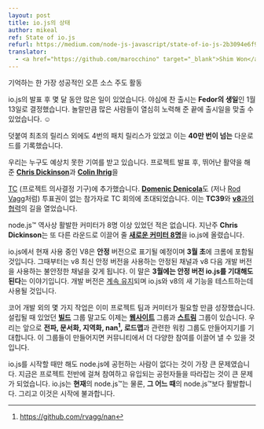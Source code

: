 ```yaml
---
layout: post
title: io.js의 상태
author: mikeal
ref: State of io.js
refurl: https://medium.com/node-js-javascript/state-of-io-js-2b3094e6f923
translator:
  - <a href="https://github.com/marocchino" target="_blank">Shim Won</a>
---
```

기억하는 한 가장 성공적인 오픈 소스 주도 활동

io.js의 발표 후 몇 달 동안 많은 일이 있었습니다. 야심에 찬 출시는 **Fedor의 생일**인
1월 13일로 결정했습니다. 놀랄만큼 많은 사람들이 열심히 노력해 준 끝에 출시일을 맞출
수 있었습니다. ☺

덧붙여 최초의 릴리스 외에도 4번의 패치 릴리스가 있었고 이는 **40만 번이 넘는**
다운로드를 기록했습니다.

우리는 누구도 예상치 못한 기여를 받고 있습니다. 프로젝트 발표 후,
뛰어난 활약을 해준 [**Chris Dickinson**](https://github.com/chrisdickinson)과
[**Colin Ihrig**](https://github.com/cjihrig)을

[TC](https://github.com/iojs/io.js/blob/v1.x/GOVERNANCE.md#iojs-project-governance)
(프로젝트 의사결정 기구)에 추가했습니다. [**Domenic
Denicola**](https://github.com/domenic)도 (저나 [Rod
Vagg](https://github.com/rvagg)처럼) 투표권이 없는 참가자로 TC 회의에
초대되었습니다. 이는 **TC39**와 [**v8**과의 협력](https://twitter.com/rvagg/status/558378711624343552)의
길을 열었습니다.

node.js™ 역사상 활발한 커미터가 8명 이상 있었던 적은 없습니다. 지난주 **Chris
Dickinson**는 또 다른 라운드로 이끌어 줄 [**새로운 커미터
8명**](https://github.com/iojs/io.js/issues/234#issuecomment-71097752)을
io.js에 올렸습니다.

io.js에서 현재 사용 중인 V8은 **안정** 버전으로 표기될 예정이며 **3월 초**에
크롬에 포함될 것입니다. 그때부터는  v8 최신 안정 버전을 사용하는 안정된 채널과
v8 다음 개발 버전을 사용하는 불안정한 채널을 갖게 됩니다. 이 말은 **3월에는
안정 버전 io.js를 기대해도 된다**는 이야기입니다. 개발 버전은 [계속
유지](https://github.com/iojs/io.js/pull/630)되며 io.js와 v8의 새 기능을
테스트하는데 사용될 것입니다.

코어 개발 외의 몇 가지 작업은 이미 프로젝트 팀과 커미터가 필요할 만큼
성장했습니다. 설립될 때 있었던 [**빌드**](https://github.com/iojs/build)
그룹 말고도 이제는 [**웹사이트**](https://github.com/iojs/website) 그룹과
[**스트림**](https://github.com/iojs/readable-stream) 그룹이 있습니다. 우리는
앞으로 **전파, 문서화, 지역화, nan[^1], 로드맵**과 관련한 워킹 그룹도 만들어지기를
기대합니다. 이 그룹들이 만들어지면 커뮤니티에서 더 다양한 참여를 이끌어 낼 수 있을
것입니다.

io.js를 시작할 때만 해도 node.js에 공헌하는 사람이 없다는 것이 가장 큰
문제였습니다. 지금은 프로젝트 전반에 걸쳐 참여하고 유입되는 공헌자들을 따라잡는
것이 큰 문제가 되었습니다. io.js는 **현재**의 node.js™는 물론, **그 어느 때**의
node.js™보다 활발합니다. 그리고 이것은 시작에 불과합니다.

[^1]: https://github.com/rvagg/nan
